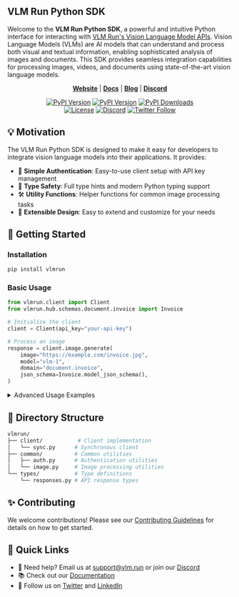## VLM Run Python SDK

Welcome to the **VLM Run Python SDK**, a powerful and intuitive Python interface for interacting with [VLM Run's Vision Language Model APIs](https://vlm.run). Vision Language Models (VLMs) are AI models that can understand and process both visual and textual information, enabling sophisticated analysis of images and documents. This SDK provides seamless integration capabilities for processing images, videos, and documents using state-of-the-art vision language models.

<p align="center">
<a href="https://vlm.run"><b>Website</b></a> | <a href="https://docs.vlm.run/"><b>Docs</b></a> | <a href="https://docs.vlm.run/blog"><b>Blog</b></a> | <a href="https://discord.gg/AMApC2UzVY"><b>Discord</b></a>
</p>
<p align="center">
<a href="https://pypi.org/project/vlmrun/"><img alt="PyPI Version" src="https://badge.fury.io/py/vlmrun.svg"></a>
<a href="https://pypi.org/project/vlmrun/"><img alt="PyPI Version" src="https://img.shields.io/pypi/pyversions/vlmrun"></a>
<a href="https://www.pepy.tech/projects/vlmrun"><img alt="PyPI Downloads" src="https://img.shields.io/pypi/dm/vlmrun"></a><br>
<a href="https://github.com/vlm-run/vlmrun-python-sdk/blob/main/LICENSE"><img alt="License" src="https://img.shields.io/github/license/vlm-run/vlmrun-python-sdk.svg"></a>
<a href="https://discord.gg/AMApC2UzVY"><img alt="Discord" src="https://img.shields.io/badge/discord-chat-purple?color=%235765F2&label=discord&logo=discord"></a>
<a href="https://twitter.com/vlmrun"><img alt="Twitter Follow" src="https://img.shields.io/twitter/follow/vlmrun.svg?style=social&logo=twitter"></a>
</p>

## 💡 Motivation

The VLM Run Python SDK is designed to make it easy for developers to integrate vision language models into their applications. It provides:

- 🔑 **Simple Authentication**: Easy-to-use client setup with API key management
- 🎯 **Type Safety**: Full type hints and modern Python typing support
- 🛠️ **Utility Functions**: Helper functions for common image processing tasks
- 🔌 **Extensible Design**: Easy to extend and customize for your needs

## 🚀 Getting Started

### Installation

```bash
pip install vlmrun
```

### Basic Usage

```python
from vlmrun.client import Client
from vlmrun.hub.schemas.document.invoice import Invoice

# Initialize the client
client = Client(api_key="your-api-key")

# Process an image
response = client.image.generate(
    image="https://example.com/invoice.jpg",
    model="vlm-1",
    domain="document.invoice",
    json_schema=Invoice.model_json_schema(),
)
```

<details>
<summary>Advanced Usage Examples</summary>

### Image Utilities

```python
from vlmrun.common.image import encode_image, download_image
from PIL import Image

# Convert image to base64 or binary
image = Image.open("image.jpg")
base64_str = encode_image(image, format="PNG")  # or format="JPEG"
binary_data = encode_image(image, format="binary")

# Download image from URL
image = download_image("https://example.com/image.jpg")
```

</details>

## 📂 Directory Structure

```bash
vlmrun/
├── client/           # Client implementation
│   └── sync.py      # Synchronous client
├── common/          # Common utilities
│   ├── auth.py      # Authentication utilities
│   └── image.py     # Image processing utilities
└── types/           # Type definitions
    └── responses.py # API response types
```

## ✨ Contributing

We welcome contributions! Please see our [Contributing Guidelines](CONTRIBUTING.md) for details on how to get started.

## 🔗 Quick Links

* 💬 Need help? Email us at [support@vlm.run](mailto:support@vlm.run) or join our [Discord](https://discord.gg/AMApC2UzVY)
* 📚 Check out our [Documentation](https://docs.vlm.run/)
* 📣 Follow us on [Twitter](https://x.com/vlmrun) and [LinkedIn](https://www.linkedin.com/company/vlm-run)
